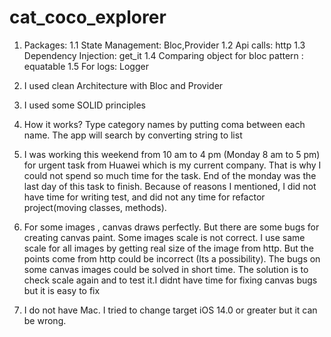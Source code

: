 # cat_coco_explorer

1. Packages:
   1.1 State Management: Bloc,Provider 1.2 Api calls: http 1.3 Dependency Injection: get_it 1.4
   Comparing object for bloc pattern :  equatable 1.5 For logs: Logger

2. I used clean Architecture with Bloc and Provider
3. I used some SOLID principles

4. How it works? Type category names by putting coma between each name. The app will search by
   converting string to list

5. I was working this weekend from 10 am to 4 pm (Monday 8 am to 5 pm) for urgent task from Huawei
   which is my current company. That is why I could not spend so much time for the task. End of the
   monday was the last day of this task to finish. Because of reasons I mentioned, I did not have
   time for writing test, and did not any time for refactor project(moving classes, methods).

6. For some images , canvas draws perfectly. But there are some bugs for creating canvas paint. Some
   images scale is not correct. I use same scale for all images by getting real size of the image
   from http. But the points come from http could be incorrect (Its a possibility). The bugs on some
   canvas images could be solved in short time. The solution is to check scale again and to test it.I didnt have time for fixing canvas bugs but it is easy to fix

7. I do not have Mac. I tried to change target iOS 14.0 or greater but it can be wrong. 

